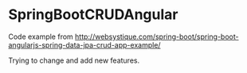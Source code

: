 # SpringBootCRUDAngular

Code example from http://websystique.com/spring-boot/spring-boot-angularjs-spring-data-jpa-crud-app-example/

Trying to change and add new features.
